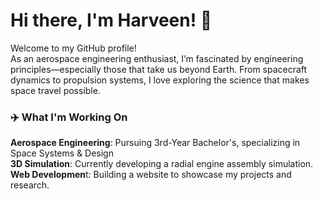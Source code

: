 # Hi there, I'm Harveen! 🚀
Welcome to my GitHub profile!  
As an aerospace engineering enthusiast, I’m fascinated by engineering principles—especially those that take us beyond Earth. From spacecraft dynamics to propulsion systems, I love exploring the science that makes space travel possible.

### ✈️ What I'm Working On
**Aerospace Engineering**: Pursuing 3rd-Year Bachelor's, specializing in Space Systems & Design  
**3D Simulation**: Currently developing a radial engine assembly simulation.  
**Web Developmen**t: Building a website to showcase my projects and research.


<!--
**HarveenKaur01/HarveenKaur01** is a ✨ _special_ ✨ repository because its `README.md` (this file) appears on your GitHub profile.

Here are some ideas to get you started:

- 🔭 I’m currently working on ...
- 🌱 I’m currently learning ...
- 👯 I’m looking to collaborate on ...
- 🤔 I’m looking for help with ...
- 💬 Ask me about ...
- 📫 How to reach me: ...
- 😄 Pronouns: ...
- ⚡ Fun fact: ...
-->
